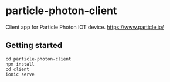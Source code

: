 # particle-photon-client

Client app for Particle Photon IOT device. https://www.particle.io/

## Getting started

```
cd particle-photon-client
npm install
cd client
ionic serve
```